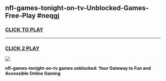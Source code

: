 
## nfl-games-tonight-on-tv-Unblocked-Games-Free-Play #neqgj
<h3>
<a href="https://us.freeplayer.one?title=nfl-games-tonight-on-tv&ref=9M">CLICK TO PLAY</a></h3>
<hr>

<h3>
<a href="https://us.freeplayer.one?title=nfl-games-tonight-on-tv&ref=9M">CLICK 2 PLAY</a>
  
</h3>

<a href="https://us.freeplayer.one?title=nfl-games-tonight-on-tv&ref=9M"><img src="https://clearcache.store/games.png"></a>


**nfl-games-tonight-on-tv games unblocked: Your Gateway to Fun and Accessible Online Gaming**
